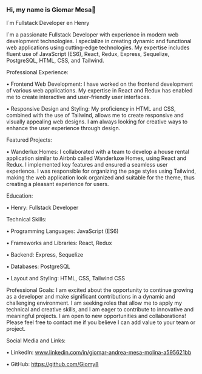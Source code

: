 ###  Hi, my name is Giomar Mesa👋

I´m Fullstack Developer en Henry

I´m a passionate Fullstack Developer with experience in modern web development technologies. I specialize in creating dynamic and functional web applications using cutting-edge technologies. My expertise includes fluent use of JavaScript (ES6), React, Redux, Express, Sequelize, PostgreSQL, HTML, CSS, and Tailwind.

Professional Experience:

• Frontend Web Development: I have worked on the frontend development of various web applications. My expertise in React and Redux has enabled me to create interactive and user-friendly user interfaces.

• Responsive Design and Styling: My proficiency in HTML and CSS, combined with the use of Tailwind, allows me to create responsive and visually appealing web designs. I am always looking for creative ways to enhance the user experience through design.

Featured Projects:

• Wanderlux Homes: I collaborated with a team to develop a house rental application similar to Airbnb called Wanderluxe Homes, using React and Redux. I implemented key features and ensured a seamless user experience. I was responsible for organizing the page styles using Tailwind, making the web application look organized and suitable for the theme, thus creating a pleasant experience for users.

Education:

• Henry: Fullstack Developer

Technical Skills:

• Programming Languages: JavaScript (ES6)

• Frameworks and Libraries: React, Redux

• Backend: Express, Sequelize

• Databases: PostgreSQL

• Layout and Styling: HTML, CSS, Tailwind CSS

Professional Goals:
I am excited about the opportunity to continue growing as a developer and make significant contributions in a dynamic and challenging environment. I am seeking roles that allow me to apply my technical and creative skills, and I am eager to contribute to innovative and meaningful projects.
I am open to new opportunities and collaborations! Please feel free to contact me if you believe I can add value to your team or project.

Social Media and Links:

• LinkedIn: www.linkedin.com/in/giomar-andrea-mesa-molina-a595621bb

• GitHub: https://github.com/Giomy8

<!--
**Giomy8/Giomy8** is a ✨ _special_ ✨ repository because its `README.md` (this file) appears on your GitHub profile.

Here are some ideas to get you started:

- 🔭 I’m currently working on ...
- 🌱 I’m currently learning ...
- 👯 I’m looking to collaborate on ...
- 🤔 I’m looking for help with ...
- 💬 Ask me about ...
- 📫 How to reach me: ...
- 😄 Pronouns: ...
- ⚡ Fun fact: ...
-->
